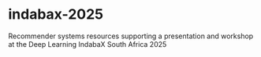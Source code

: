 # indabax-2025
Recommender systems resources supporting a presentation and workshop at the Deep Learning IndabaX South Africa 2025
